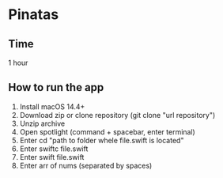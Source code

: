# Pinatas

## Time
1 hour

## How to run the app

1. Install macOS 14.4+
2. Download zip or clone repository (git clone "url repository")
3. Unzip archive
4. Open spotlight (command + spacebar, enter terminal)
5. Enter cd "path to folder whele file.swift is located"
6. Enter swiftc file.swift
7. Enter swift file.swift
8. Enter arr of nums (separated by spaces)
